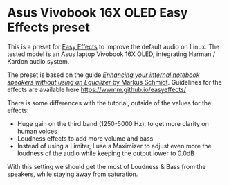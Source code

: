 # Asus Vivobook 16X OLED Easy Effects preset

This is a preset for [Easy Effects](https://github.com/wwmm/easyeffects) to improve the default audio on Linux.
The tested model is an Asus laptop Vivobook 16X OLED, integrating Harman / Kardon audio system.

The preset is based on the guide [_Enhancing your internal notebook speakers without using an Equalizer_ by Markus Schmidt](https://wwmm.github.io/easyeffects/guide_1.html).
Guidelines for the effects are available here https://wwmm.github.io/easyeffects/

There is some differences with the tutorial, outside of the values for the effects:

- Huge gain on the third band (1250-5000 Hz), to get more clarity on human voices
- Loudness effects to add more volume and bass
- Instead of using a Limiter, I use a Maximizer to adjust even more the loudness of the audio while keeping the output lower to 0.0dB

With this setting we should get the most of Loudness & Bass from the speakers, while staying away from saturation.
